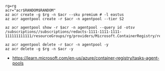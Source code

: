 ```
rg=rg
acr="acr$RANDOM$RANDOM"
az acr create -g $rg -n $acr --sku premium # -l eastus
az acr agentpool create -r $acr -n agentpool --tier S2
```

```
az acr agentpool show -r $acr -n agentpool --query id -otsv
/subscriptions//subscriptions/redacts-1111-1111-1111-111111111111/resourceGroups/rg/providers/Microsoft.ContainerRegistry/registries/acr80488485/agentPools/agentpool

az acr agentpool delete -r $acr -n agentpool -y
az acr delete -g $rg -n $acr -y
```

- https://learn.microsoft.com/en-us/azure/container-registry/tasks-agent-pools
